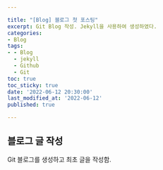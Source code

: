 ```yaml
---

title: "[Blog] 블로그 첫 포스팅"
excerpt: Git Blog 작성. Jekyll을 사용하여 생성하였다.
categories:
- Blog
tags:
- - Blog
  - jekyll
  - Github
  - Git
toc: true
toc_sticky: true
date: '2022-06-12 20:30:00'
last_modified_at: '2022-06-12'
published: true

---
```


## 블로그 글 작성

Git 블로그를 생성하고 최초 글을 작성함.
